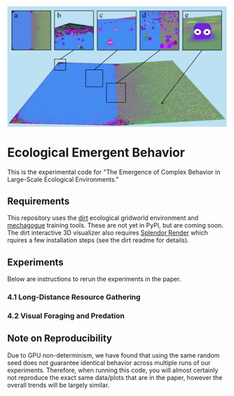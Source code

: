 ![alt text](https://github.com/jbejjani2022/ecological-emergent-behavior/blob/main/images/fig1.png?raw=true)

# Ecological Emergent Behavior
This is the experimental code for "The Emergence of Complex Behavior in Large-Scale Ecological Environments."

## Requirements
This repository uses the [dirt](http://www.github.com/aaronwalsman/dirt) ecological gridworld environment and [mechagogue](http://www.github.com/aaronwalsman/mechagogue) training tools.
These are not yet in PyPI, but are coming soon.  The dirt interactive 3D visualizer also requires [Splendor Render](http://www.github.com/aaronwalsman/splendor-render)
which rquires a few installation steps (see the dirt readme for details).

## Experiments
Below are instructions to rerun the experiments in the paper.
### 4.1 Long-Distance Resource Gathering

### 4.2 Visual Foraging and Predation

## Note on Reproducibility
Due to GPU non-determinism, we have found that using the same random seed does not guarantee identical behavior across multiple runs of our experiments.
Therefore, when running this code, you will almost certainly not reproduce the exact same data/plots that are in the paper, however the overall trends will be largely similar.

